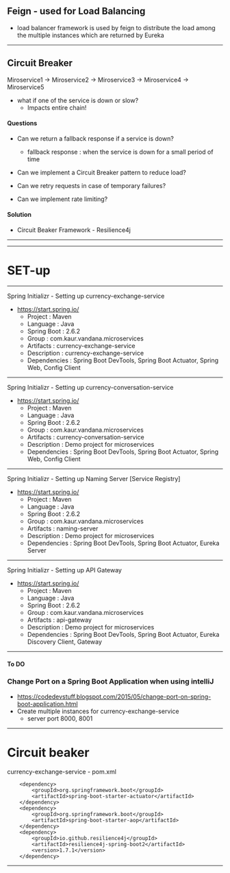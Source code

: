 ## Feign - used for Load Balancing
- load balancer framework is used by feign to distribute the load among the multiple instances which are returned by Eureka
------------------------------------------------------------------------------------------------------------------------
## Circuit Breaker

Miroservice1 -> Miroservice2 -> Miroservice3 -> Miroservice4 -> Miroservice5

- what if one of the service is down or slow?
  - Impacts entire chain!
  
#### Questions
- Can we return a fallback response if a service is down?
  - fallback response : when the service is down for a small period of time
  
- Can we implement a Circuit Breaker pattern to reduce load?
- Can we retry requests in case of temporary failures?
- Can we implement rate limiting?

#### Solution
- Circuit Beaker Framework - Resilience4j

------------------------------------------------------------------------------------------------------------------------
------------------------------------------------------------------------------------------------------------------------
# SET-up
------------------------------------------------------------------------------------------------------------------------
Spring Initializr - Setting up currency-exchange-service
- https://start.spring.io/
  - Project : Maven
  - Language : Java
  - Spring Boot : 2.6.2
  - Group : com.kaur.vandana.microservices
  - Artifacts : currency-exchange-service
  - Description : currency-exchange-service
  - Dependencies : Spring Boot DevTools, Spring Boot Actuator, Spring Web, Config Client
------------------------------------------------------------------------------------------------------------------------
Spring Initializr - Setting up currency-conversation-service
- https://start.spring.io/
  - Project : Maven
  - Language : Java
  - Spring Boot : 2.6.2
  - Group : com.kaur.vandana.microservices
  - Artifacts : currency-conversation-service
  - Description : Demo project for microservices
  - Dependencies : Spring Boot DevTools, Spring Boot Actuator, Spring Web, Config Client
------------------------------------------------------------------------------------------------------------------------
Spring Initializr - Setting up Naming Server [Service Registry]
- https://start.spring.io/
  - Project : Maven
  - Language : Java
  - Spring Boot : 2.6.2
  - Group : com.kaur.vandana.microservices
  - Artifacts : naming-server
  - Description : Demo project for microservices
  - Dependencies : Spring Boot DevTools, Spring Boot Actuator, Eureka Server
------------------------------------------------------------------------------------------------------------------------
Spring Initializr - Setting up API Gateway
- https://start.spring.io/
  - Project : Maven
  - Language : Java
  - Spring Boot : 2.6.2
  - Group : com.kaur.vandana.microservices
  - Artifacts : api-gateway
  - Description : Demo project for microservices
  - Dependencies : Spring Boot DevTools, Spring Boot Actuator, Eureka Discovery Client, Gateway
------------------------------------------------------------------------------------------------------------------------

#### To DO
### Change Port on a Spring Boot Application when using intelliJ
- https://codedevstuff.blogspot.com/2015/05/change-port-on-spring-boot-application.html
- Create multiple instances for currency-exchange-service
  - server port 8000, 8001
------------------------------------------------------------------------------------------------------------------------

# Circuit beaker

currency-exchange-service - pom.xml

        <dependency>
			<groupId>org.springframework.boot</groupId>
			<artifactId>spring-boot-starter-actuator</artifactId>
		</dependency>
        <dependency>
			<groupId>org.springframework.boot</groupId>
			<artifactId>spring-boot-starter-aop</artifactId>
		</dependency>
		<dependency>
			<groupId>io.github.resilience4j</groupId>
			<artifactId>resilience4j-spring-boot2</artifactId>
			<version>1.7.1</version>
		</dependency>

------------------------------------------------------------------------------------------------------------------------
